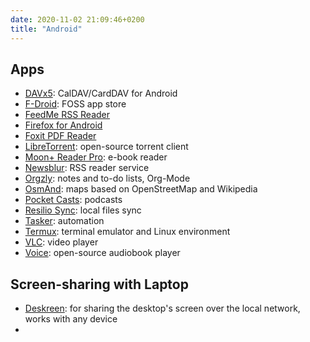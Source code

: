```yaml
---
date: 2020-11-02 21:09:46+0200
title: "Android"
---
```


## Apps

- [DAVx5](https://www.davx5.com/): CalDAV/CardDAV for Android
- [F-Droid](https://f-droid.org): FOSS app store
- [FeedMe RSS Reader](https://play.google.com/store/apps/details?id=com.seazon.feedme)
- [Firefox for Android](https://www.mozilla.org/firefox/mobile/)
- [Foxit PDF Reader](https://play.google.com/store/apps/details?id=com.foxit.mobile.pdf.lite)
- [LibreTorrent](https://gitlab.com/proninyaroslav/libretorrent): open-source torrent client
- [Moon+ Reader Pro](https://play.google.com/store/apps/details?id=com.flyersoft.moonreaderp): e-book reader
- [Newsblur](https://www.newsblur.com/android): RSS reader service
- [Orgzly](http://www.orgzly.com/): notes and to-do lists, Org-Mode
- [OsmAnd](https://osmand.net/): maps based on OpenStreetMap and Wikipedia  
- [Pocket Casts](https://www.pocketcasts.com/): podcasts
- [Resilio Sync](https://www.resilio.com/platforms/mobile/): local files sync
- [Tasker](https://tasker.joaoapps.com/): automation
- [Termux](https://termux.com/): terminal emulator and Linux environment
- [VLC](https://www.videolan.org/vlc/download-android.html): video player
- [Voice](https://github.com/PaulWoitaschek/Voice): open-source audiobook player

## Screen-sharing with Laptop

- [Deskreen](https://deskreen.com/lang-en): for sharing the desktop's screen over the local network, works with any device
- 